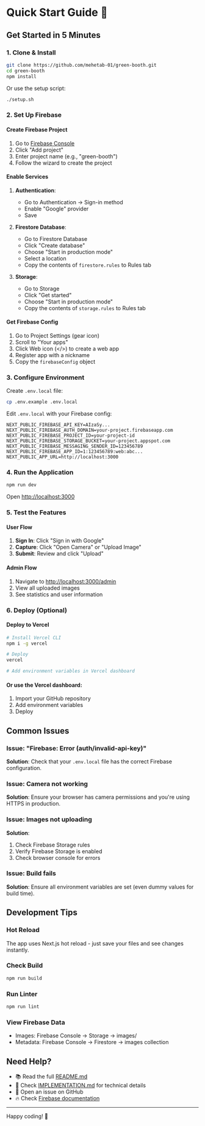 # Quick Start Guide 🚀

## Get Started in 5 Minutes

### 1. Clone & Install
```bash
git clone https://github.com/mehetab-01/green-booth.git
cd green-booth
npm install
```

Or use the setup script:
```bash
./setup.sh
```

### 2. Set Up Firebase

#### Create Firebase Project
1. Go to [Firebase Console](https://console.firebase.google.com)
2. Click "Add project"
3. Enter project name (e.g., "green-booth")
4. Follow the wizard to create the project

#### Enable Services
1. **Authentication**:
   - Go to Authentication → Sign-in method
   - Enable "Google" provider
   - Save

2. **Firestore Database**:
   - Go to Firestore Database
   - Click "Create database"
   - Choose "Start in production mode"
   - Select a location
   - Copy the contents of `firestore.rules` to Rules tab

3. **Storage**:
   - Go to Storage
   - Click "Get started"
   - Choose "Start in production mode"
   - Copy the contents of `storage.rules` to Rules tab

#### Get Firebase Config
1. Go to Project Settings (gear icon)
2. Scroll to "Your apps"
3. Click Web icon (</>) to create a web app
4. Register app with a nickname
5. Copy the `firebaseConfig` object

### 3. Configure Environment

Create `.env.local` file:
```bash
cp .env.example .env.local
```

Edit `.env.local` with your Firebase config:
```env
NEXT_PUBLIC_FIREBASE_API_KEY=AIzaSy...
NEXT_PUBLIC_FIREBASE_AUTH_DOMAIN=your-project.firebaseapp.com
NEXT_PUBLIC_FIREBASE_PROJECT_ID=your-project-id
NEXT_PUBLIC_FIREBASE_STORAGE_BUCKET=your-project.appspot.com
NEXT_PUBLIC_FIREBASE_MESSAGING_SENDER_ID=123456789
NEXT_PUBLIC_FIREBASE_APP_ID=1:123456789:web:abc...
NEXT_PUBLIC_APP_URL=http://localhost:3000
```

### 4. Run the Application

```bash
npm run dev
```

Open [http://localhost:3000](http://localhost:3000)

### 5. Test the Features

#### User Flow
1. **Sign In**: Click "Sign in with Google"
2. **Capture**: Click "Open Camera" or "Upload Image"
3. **Submit**: Review and click "Upload"

#### Admin Flow
1. Navigate to [http://localhost:3000/admin](http://localhost:3000/admin)
2. View all uploaded images
3. See statistics and user information

### 6. Deploy (Optional)

#### Deploy to Vercel
```bash
# Install Vercel CLI
npm i -g vercel

# Deploy
vercel

# Add environment variables in Vercel dashboard
```

#### Or use the Vercel dashboard:
1. Import your GitHub repository
2. Add environment variables
3. Deploy

## Common Issues

### Issue: "Firebase: Error (auth/invalid-api-key)"
**Solution**: Check that your `.env.local` file has the correct Firebase configuration.

### Issue: Camera not working
**Solution**: Ensure your browser has camera permissions and you're using HTTPS in production.

### Issue: Images not uploading
**Solution**: 
1. Check Firebase Storage rules
2. Verify Firebase Storage is enabled
3. Check browser console for errors

### Issue: Build fails
**Solution**: Ensure all environment variables are set (even dummy values for build time).

## Development Tips

### Hot Reload
The app uses Next.js hot reload - just save your files and see changes instantly.

### Check Build
```bash
npm run build
```

### Run Linter
```bash
npm run lint
```

### View Firebase Data
- Images: Firebase Console → Storage → images/
- Metadata: Firebase Console → Firestore → images collection

## Need Help?

- 📚 Read the full [README.md](README.md)
- 📖 Check [IMPLEMENTATION.md](IMPLEMENTATION.md) for technical details
- 🐛 Open an issue on GitHub
- 🔥 Check [Firebase documentation](https://firebase.google.com/docs)

---

Happy coding! 🌿
